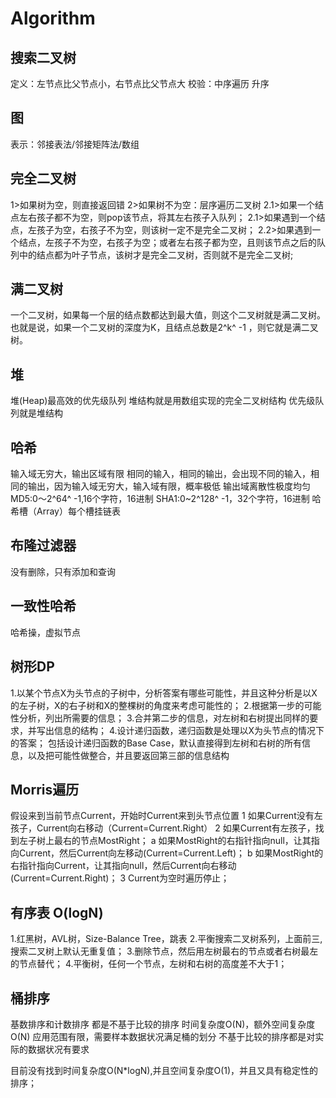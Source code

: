 # Algorithm

## 搜索二叉树
定义：左节点比父节点小，右节点比父节点大
校验：中序遍历 升序

## 图
表示：邻接表法/邻接矩阵法/数组

## 完全二叉树
1>如果树为空，则直接返回错
2>如果树不为空：层序遍历二叉树
2.1>如果一个结点左右孩子都不为空，则pop该节点，将其左右孩子入队列；
2.1>如果遇到一个结点，左孩子为空，右孩子不为空，则该树一定不是完全二叉树；
2.2>如果遇到一个结点，左孩子不为空，右孩子为空；或者左右孩子都为空，且则该节点之后的队列中的结点都为叶子节点，该树才是完全二叉树，否则就不是完全二叉树;

## 满二叉树
一个二叉树，如果每一个层的结点数都达到最大值，则这个二叉树就是满二叉树。也就是说，如果一个二叉树的深度为K，且结点总数是2^k^ -1 ，则它就是满二叉树。

## 堆
堆(Heap)最高效的优先级队列
堆结构就是用数组实现的完全二叉树结构
优先级队列就是堆结构

## 哈希
输入域无穷大，输出区域有限
相同的输入，相同的输出，会出现不同的输入，相同的输出，因为输入域无穷大，输入域有限，概率极低
输出域离散性极度均匀
MD5:0～2^64^ -1,16个字符，16进制
SHA1:0~2^128^ -1，32个字符，16进制
哈希槽（Array）每个槽挂链表

## 布隆过滤器
没有删除，只有添加和查询

## 一致性哈希
哈希操，虚拟节点

## 树形DP
1.以某个节点X为头节点的子树中，分析答案有哪些可能性，并且这种分析是以X的左子树，X的右子树和X的整棵树的角度来考虑可能性的；
2.根据第一步的可能性分析，列出所需要的信息；
3.合并第二步的信息，对左树和右树提出同样的要求，并写出信息的结构；
4.设计递归函数，递归函数是处理以X为头节点的情况下的答案；
包括设计递归函数的Base Case，默认直接得到左树和右树的所有信息，以及把可能性做整合，并且要返回第三部的信息结构

## Morris遍历
假设来到当前节点Current，开始时Current来到头节点位置
1 如果Current没有左孩子，Current向右移动（Current=Current.Right）
2 如果Current有左孩子，找到左子树上最右的节点MostRight；
    a 如果MostRight的右指针指向null，让其指向Current，然后Current向左移动(Current=Current.Left)；
    b 如果MostRight的右指针指向Current，让其指向null，然后Current向右移动(Current=Current.Right)；
3 Current为空时遍历停止；

## 有序表 O(logN)
1.红黑树，AVL树，Size-Balance Tree，跳表
2.平衡搜索二叉树系列，上面前三,搜索二叉树上默认无重复值；
3.删除节点，然后用左树最右的节点或者右树最左的节点替代；
4.平衡树，任何一个节点，左树和右树的高度差不大于1；

## 桶排序
基数排序和计数排序
都是不基于比较的排序
时间复杂度O(N)，额外空间复杂度O(N)
应用范围有限，需要样本数据状况满足桶的划分
不基于比较的排序都是对实际的数据状况有要求

目前没有找到时间复杂度O(N*logN),并且空间复杂度O(1)，并且又具有稳定性的排序；